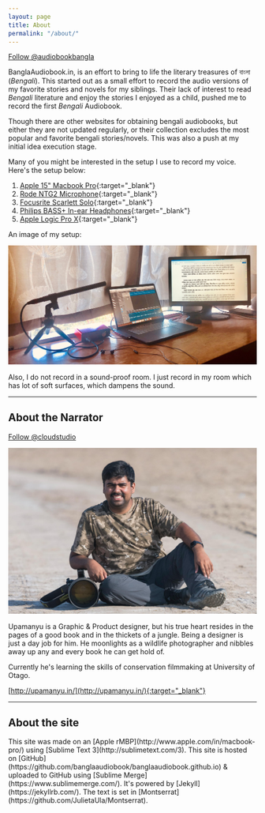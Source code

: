 ```yaml
---
layout: page
title: About
permalink: "/about/"
---
```

<a class="twitter-follow-button"
href="https://twitter.com/audiobookbangla"
data-show-count="true"
data-size="large">
Follow @audiobookbangla
</a>

BanglaAudiobook.in, is an effort to bring to life the literary treasures of বাংলা (_Bengali_). This started out as a small effort to record the audio versions of my favorite stories and novels for my siblings. Their lack of interest to read _Bengali_ literature and enjoy the stories I enjoyed as a child, pushed me to record the first _Bengali_ Audiobook.

Though there are other websites for obtaining bengali audiobooks, but either they are not updated regularly, or their collection excludes the most popular and favorite bengali stories/novels. This was also a push at my initial idea execution stage.

Many of you might be interested in the setup I use to record my voice. Here's the setup below:

1. [Apple 15" Macbook Pro](http://www.apple.com/in/macbook-pro/){:target="_blank"}
1. [Rode NTG2 Microphone](http://www.rode.com/microphones/ntg-2){:target="_blank"}
1. [Focusrite Scarlett Solo](https://focusrite.com/usb-audio-interface/scarlett/scarlett-solo){:target="_blank"}
1. [Philips BASS+ In-ear Headphones](https://www.philips.co.nz/c-p/SHE4305WT_00/bass-plus-headphones-with-mic){:target="_blank"}
1. [Apple Logic Pro X](http://www.apple.com/logic-pro/){:target="_blank"}

An image of my setup:

![Setup](/assets/images/setup.jpg)

Also, I do not record in a sound-proof room. I just record in my room which has lot of soft surfaces, which dampens the sound.

---

<h2>About the Narrator</h2>

<a class="twitter-follow-button"
href="https://twitter.com/cloudstudio"
data-show-count="true"
data-size="large">
Follow @cloudstudio
</a>

![Upamanyu Das](/assets/images/upamanyu.jpg)

Upamanyu is a Graphic & Product designer, but his true heart resides in the pages of a good book and in the thickets of a jungle. Being a designer is just a day job for him. He moonlights as a wildlife photographer and nibbles away up any and every book he can get hold of.

Currently he's learning the skills of conservation filmmaking at University of Otago. 

[http://upamanyu.in/](http://upamanyu.in/){:target="_blank"}

---

<h2>About the site</h2>
This site was made on an [Apple rMBP](http://www.apple.com/in/macbook-pro/) using [Sublime Text 3](http://sublimetext.com/3). This site is hosted on [GitHub](https://github.com/banglaaudiobook/banglaaudiobook.github.io) & uploaded to GitHub using [Sublime Merge](https://www.sublimemerge.com/). It's powered by [Jekyll](https://jekyllrb.com/). The text is set in [Montserrat](https://github.com/JulietaUla/Montserrat).